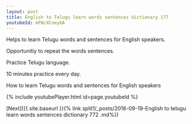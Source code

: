 ```yaml
---
layout: post
title: English to Telugu learn words sentences dictionary 177 
youtubeId: mFNcXCoeybA
---
```

 
 
Helps to learn Telugu words and sentences for English speakers.

Opportunitiy to repeat the words sentences. 

Practice Telugu language. 
 
10 minutes practice every day. 
 
How to learn Telugu words and sentences for English speakers 
 
{% include youtubePlayer.html id=page.youtubeId %}
 
 
[Next]({{ site.baseurl }}{% link  split1/_posts/2016-09-19-English to telugu learn words sentences dictionary 772 .md%})
 
